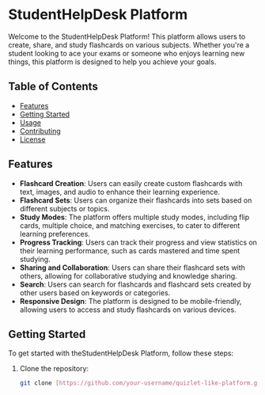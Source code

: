 # StudentHelpDesk Platform

Welcome to the StudentHelpDesk Platform! This platform allows users to create, share, and study flashcards on various subjects. Whether you're a student looking to ace your exams or someone who enjoys learning new things, this platform is designed to help you achieve your goals.

## Table of Contents
- [Features](#features)
- [Getting Started](#getting-started)
- [Usage](#usage)
- [Contributing](#contributing)
- [License](#license)

## Features

- **Flashcard Creation**: Users can easily create custom flashcards with text, images, and audio to enhance their learning experience.
- **Flashcard Sets**: Users can organize their flashcards into sets based on different subjects or topics.
- **Study Modes**: The platform offers multiple study modes, including flip cards, multiple choice, and matching exercises, to cater to different learning preferences.
- **Progress Tracking**: Users can track their progress and view statistics on their learning performance, such as cards mastered and time spent studying.
- **Sharing and Collaboration**: Users can share their flashcard sets with others, allowing for collaborative studying and knowledge sharing.
- **Search**: Users can search for flashcards and flashcard sets created by other users based on keywords or categories.
- **Responsive Design**: The platform is designed to be mobile-friendly, allowing users to access and study flashcards on various devices.

## Getting Started

To get started with theStudentHelpDesk Platform, follow these steps:

1. Clone the repository:
   ```bash
   git clone [https://github.com/your-username/quizlet-like-platform.git](https://github.com/Diwakarsharma2216/actual-shoes-7533)https://github.com/Diwakarsharma2216/actual-shoes-7533
